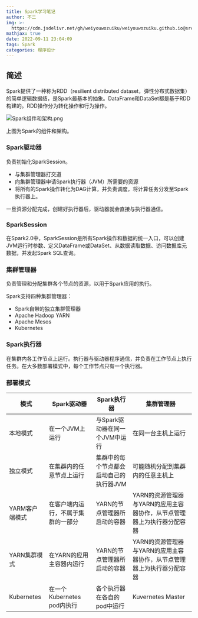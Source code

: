 ```yaml
---
title: Spark学习笔记
author: 不二
img: >-
  https://cdn.jsdelivr.net/gh/weiyouwozuiku/weiyouwozuiku.github.io@src/source/_posts/PageImg/程序设计/Spark学习笔记.png
mathjax: true
date: 2022-09-11 23:04:09
tags: Spark
categories: 程序设计
---
```


## 简述

Spark提供了一种称为RDD（resilient distributed dataset，弹性分布式数据集）的简单逻辑数据结，是Spark最基本的抽象。DataFrame和DataSet都是基于RDD构建的。RDD操作分为转化操作和行为操作。

![Spark组件和架构.png](https://cdn.jsdelivr.net/gh/weiyouwozuiku/weiyouwozuiku.github.io@src/source/_posts/程序设计/大数据/Spark学习笔记/Spark组件和架构.png)

上图为Spark的组件和架构。

### Spark驱动器

负责初始化SparkSession。

- 与集群管理器打交道
- 向集群管理器申请Spark执行器（JVM）所需要的资源
- 将所有的Spark操作转化为DAG计算，并负责调度，将计算任务分发至Spark执行器上。

一旦资源分配完成，创建好执行器后，驱动器就会直接与执行器通信。

### SparkSession

在Spark2.0中，SparkSession是所有Spark操作和数据的统一入口，可以创建JVM运行时参数、定义DataFrame或DataSet、从数据读取数据、访问数据库元数据，并发起Spark SQL查询。

### 集群管理器

 负责管理和分配集群各个节点的资源，以用于Spark应用的执行。

Spark支持四种集群管理器：

- Spark自带的独立集群管理器
- Apache Hadoop YARN
- Apache Mesos
- Kubernetes

### Spark执行器

在集群内各工作节点上运行。执行器与驱动器程序通信，并负责在工作节点上执行任务。在大多数部署模式中，每个工作节点只有一个执行器。

### 部署模式

| 模式           | Spark驱动器                        | Spark执行器                             | 集群管理器                                                   |
| -------------- | ---------------------------------- | --------------------------------------- | ------------------------------------------------------------ |
| 本地模式       | 在一个JVM上运行                    | 与Spark驱动器在同一个JVM中运行          | 在同一台主机上运行                                           |
| 独立模式       | 在集群内的任意节点上运行           | 集群中的每个节点都会启动自己的执行器JVM | 可能随机分配到集群内的任意主机上                             |
| YARM客户端模式 | 在客户端内运行，不属于集群的一部分 | YARN的节点管理器所启动的容器            | YARN的资源管理器与YARN的应用主容器协作，从节点管理器上为执行器分配容器 |
| YARN集群模式   | 在YARN的应用主容器内运行           | YARN的节点管理器所启动的容器            | YARN的资源管理器与YARN的应用主容器协作，从节点管理器上为执行器分配容器 |
| Kubernetes     | 在一个Kubernetes pod内执行         | 各个执行器在各自的pod中运行             | Kuvernetes Master                                            |

